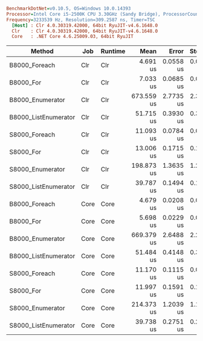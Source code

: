 ``` ini

BenchmarkDotNet=v0.10.5, OS=Windows 10.0.14393
Processor=Intel Core i5-2500K CPU 3.30GHz (Sandy Bridge), ProcessorCount=4
Frequency=3233539 Hz, Resolution=309.2587 ns, Timer=TSC
  [Host] : Clr 4.0.30319.42000, 64bit RyuJIT-v4.6.1648.0
  Clr    : Clr 4.0.30319.42000, 64bit RyuJIT-v4.6.1648.0
  Core   : .NET Core 4.6.25009.03, 64bit RyuJIT


```
 |               Method |  Job | Runtime |       Mean |     Error |    StdDev |        Min |        Max |     Median | Rank |   Gen 0 | Allocated |
 |--------------------- |----- |-------- |-----------:|----------:|----------:|-----------:|-----------:|-----------:|-----:|--------:|----------:|
 |        B8000_Foreach |  Clr |     Clr |   4.691 us | 0.0558 us | 0.0522 us |   4.599 us |   4.761 us |   4.695 us |    1 |       - |       0 B |
 |            B8000_For |  Clr |     Clr |   7.033 us | 0.0685 us | 0.0641 us |   6.951 us |   7.184 us |   7.021 us |    3 |       - |       0 B |
 |     B8000_Enumerator |  Clr |     Clr | 673.559 us | 2.7735 us | 2.3160 us | 668.336 us | 677.526 us | 673.498 us |   13 | 50.1302 |  192090 B |
 | B8000_ListEnumerator |  Clr |     Clr |  51.715 us | 0.3930 us | 0.3676 us |  51.078 us |  52.326 us |  51.788 us |    9 |       - |       0 B |
 |        S8000_Foreach |  Clr |     Clr |  11.093 us | 0.0784 us | 0.0734 us |  10.959 us |  11.184 us |  11.116 us |    4 |       - |       0 B |
 |            S8000_For |  Clr |     Clr |  13.006 us | 0.1715 us | 0.1604 us |  12.841 us |  13.331 us |  12.975 us |    7 |       - |       0 B |
 |     S8000_Enumerator |  Clr |     Clr | 198.873 us | 1.3635 us | 1.2754 us | 196.489 us | 201.337 us | 198.916 us |   10 |       - |      36 B |
 | S8000_ListEnumerator |  Clr |     Clr |  39.787 us | 0.1494 us | 0.1248 us |  39.565 us |  40.057 us |  39.793 us |    8 |       - |       0 B |
 |        B8000_Foreach | Core |    Core |   4.679 us | 0.0208 us | 0.0184 us |   4.648 us |   4.715 us |   4.676 us |    1 |       - |       0 B |
 |            B8000_For | Core |    Core |   5.698 us | 0.0229 us | 0.0203 us |   5.668 us |   5.735 us |   5.699 us |    2 |       - |       0 B |
 |     B8000_Enumerator | Core |    Core | 669.379 us | 2.6488 us | 2.2118 us | 666.462 us | 673.755 us | 669.072 us |   12 | 51.1719 |  191526 B |
 | B8000_ListEnumerator | Core |    Core |  51.484 us | 0.4148 us | 0.3880 us |  50.987 us |  52.312 us |  51.496 us |    9 |       - |       0 B |
 |        S8000_Foreach | Core |    Core |  11.170 us | 0.1115 us | 0.0989 us |  11.012 us |  11.352 us |  11.166 us |    5 |       - |       0 B |
 |            S8000_For | Core |    Core |  11.997 us | 0.1591 us | 0.1488 us |  11.726 us |  12.228 us |  12.053 us |    6 |       - |       0 B |
 |     S8000_Enumerator | Core |    Core | 214.373 us | 1.2039 us | 1.1261 us | 212.898 us | 216.573 us | 214.492 us |   11 |       - |      36 B |
 | S8000_ListEnumerator | Core |    Core |  39.738 us | 0.2751 us | 0.2438 us |  39.491 us |  40.288 us |  39.637 us |    8 |       - |       0 B |
